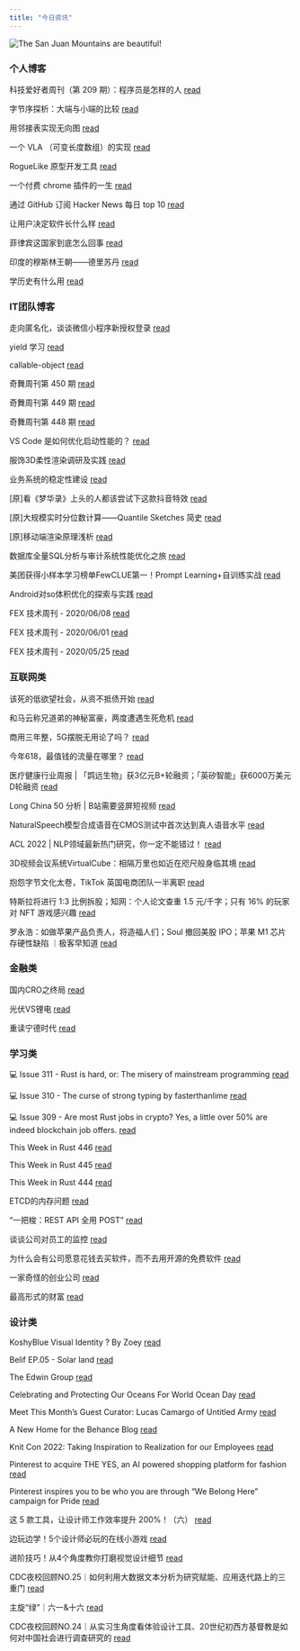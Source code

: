 ```yaml
---
title: "今日资讯"
---
```


![The San Juan Mountains are beautiful!](https://cn.bing.com/th?id=OHR.SierraPonce_EN-US7735077868_UHD.jpg "San Juan Mountains")

### 个人博客

   科技爱好者周刊（第 209 期）：程序员是怎样的人 [read](http://www.ruanyifeng.com/blog/2022/06/weekly-issue-209.html)

   字节序探析：大端与小端的比较 [read](http://www.ruanyifeng.com/blog/2022/06/endianness-analysis.html)

   用邻接表实现无向图 [read](https://blog.codingnow.com/2022/06/ajdjacency_list.html)

   一个 VLA （可变长度数组）的实现 [read](https://blog.codingnow.com/2022/06/vla.html)

   RogueLike 原型开发工具 [read](https://blog.codingnow.com/2022/05/roguelike_lua.html)

   一个付费 chrome 插件的一生 [read](https://blog.t9t.io/star-history-2021-01-21/)

   通过 GitHub 订阅 Hacker News 每日 top 10 [read](https://blog.t9t.io/headllines-2020-09-03/)

   让用户决定软件长什么样 [read](https://blog.t9t.io/let-user-design-2020-06-18/)

   菲律宾这国家到底怎么回事 [read](https://www.kymjs.com/history/2022/05/11/01)

   印度的穆斯林王朝——德里苏丹 [read](https://www.kymjs.com/pay/history/2022/05/08/01)

   学历史有什么用 [read](https://www.kymjs.com/history/2022/05/04/01)

### IT团队博客

   走向匿名化，谈谈微信小程序新授权登录 [read](http://www.alloyteam.com/2021/04/15431/)

   yield 学习 [read](http://www.alloyteam.com/2021/03/15427/)

   callable-object [read](http://www.alloyteam.com/2021/03/callable-object/)

   奇舞周刊第 450 期 [read](https://weekly.75.team/issue450.html)

   奇舞周刊第 449 期 [read](https://weekly.75.team/issue449.html)

   奇舞周刊第 448 期 [read](https://weekly.75.team/issue448.html)

   VS Code 是如何优化启动性能的？ [read](https://fed.taobao.org/blog/taofed/do71ct/wpsf10)

   服饰3D柔性渲染调研及实践 [read](https://fed.taobao.org/blog/taofed/do71ct/fufsgh)

   业务系统的稳定性建设 [read](https://fed.taobao.org/blog/taofed/do71ct/fc3cy0)

   \[原\]看《梦华录》上头的人都该尝试下这款抖音特效 [read](https://blog.csdn.net/ByteDanceTech/article/details/125240877)

   \[原\]大规模实时分位数计算——Quantile Sketches 简史 [read](https://blog.csdn.net/ByteDanceTech/article/details/125230400)

   \[原\]移动端渲染原理浅析 [read](https://blog.csdn.net/ByteDanceTech/article/details/125213904)

   数据库全量SQL分析与审计系统性能优化之旅 [read](https://tech.meituan.com/2022/06/09/the-route-of-database-get-audit-sql-optimize.html)

   美团获得小样本学习榜单FewCLUE第一！Prompt Learning+自训练实战 [read](https://tech.meituan.com/2022/06/09/fewclue-low-resource-learning.html)

   Android对so体积优化的探索与实践 [read](https://tech.meituan.com/2022/06/02/meituans-technical-exploration-and-practice-of-android-so-volume-optimization.html)

   FEX 技术周刊 - 2020/06/08 [read](http://fex.baidu.com/blog/2020/06/fex-weekly-08//)

   FEX 技术周刊 - 2020/06/01 [read](http://fex.baidu.com/blog/2020/06/fex-weekly-01//)

   FEX 技术周刊 - 2020/05/25 [read](http://fex.baidu.com/blog/2020/05/fex-weekly-25//)

### 互联网类

   该死的低欲望社会，从资不抵债开始 [read](http://www.huxiu.com/article/578588.html?f=wangzhan)

   和马云称兄道弟的神秘富豪，两度遭遇生死危机 [read](http://www.huxiu.com/article/578685.html?f=wangzhan)

   商用三年整，5G摆脱无用论了吗？ [read](http://www.huxiu.com/article/578885.html?f=wangzhan)

   今年618，最值钱的流量在哪里？ [read](https://36kr.com/p/1781973665959304)

   医疗健康行业周报 \| 「鹍远生物」获3亿元B+轮融资；「英矽智能」获6000万美元D轮融资 [read](https://36kr.com/p/1781872457731716)

   Long China 50 分析 \| B站需要竖屏短视频 [read](https://36kr.com/p/1779120000535687)

   NaturalSpeech模型合成语音在CMOS测试中首次达到真人语音水平 [read](https://www.msra.cn/zh-cn/news/features/naturalspeech)

   ACL 2022 \| NLP领域最新热门研究，你一定不能错过！ [read](https://www.msra.cn/zh-cn/news/features/acl-2022)

   3D视频会议系统VirtualCube：相隔万里也如近在咫尺般身临其境 [read](https://www.msra.cn/zh-cn/news/features/virtualcube)

   抱怨字节文化太卷，TikTok 英国电商团队一半离职 [read](http://www.geekpark.net/news/303595)

   特斯拉将进行 1:3 比例拆股；知网：个人论文查重 1.5 元/千字；只有 16% 的玩家对 NFT 游戏感兴趣 [read](http://www.geekpark.net/news/303593)

   罗永浩：如做苹果产品负责人，将造福人们；Soul 撤回美股 IPO；苹果 M1 芯片存硬性缺陷 ｜极客早知道 [read](http://www.geekpark.net/news/303588)

### 金融类

   国内CRO之终局 [read](http://xueqiu.com/4400942027/221897548)

   光伏VS锂电 [read](http://xueqiu.com/1624692750/222383124)

   重读宁德时代 [read](http://xueqiu.com/2333298548/222394140)

### 学习类

   💻 Issue 311 - Rust is hard, or: The misery of mainstream programming [read](https://rust.libhunt.com/newsletter/311)

   💻 Issue 310 - The curse of strong typing by fasterthanlime [read](https://rust.libhunt.com/newsletter/310)

   💻 Issue 309 - Are most Rust jobs in crypto? Yes, a little over 50% are indeed blockchain job offers. [read](https://rust.libhunt.com/newsletter/309)

   This Week in Rust 446 [read](https://this-week-in-rust.org/blog/2022/06/08/this-week-in-rust-446/)

   This Week in Rust 445 [read](https://this-week-in-rust.org/blog/2022/06/01/this-week-in-rust-445/)

   This Week in Rust 444 [read](https://this-week-in-rust.org/blog/2022/05/25/this-week-in-rust-444/)

   ETCD的内存问题 [read](https://coolshell.cn/articles/22242.html)

   “一把梭：REST API 全用 POST” [read](https://coolshell.cn/articles/22173.html)

   谈谈公司对员工的监控 [read](https://coolshell.cn/articles/22157.html)

   为什么会有公司愿意花钱去买软件，而不去用开源的免费软件 [read](https://wanqu.co/p/7581?s=rss)

   一家奇怪的创业公司 [read](https://wanqu.co/p/7580?s=rss)

   最高形式的财富 [read](https://wanqu.co/p/7579?s=rss)

### 设计类

   KoshyBlue Visual Identity ? By Zoey [read](https://www.behance.net/gallery/139666667/KoshyBlue-Visual-Identity-By-Zoey)

   Belif EP.05 - Solar land [read](https://www.behance.net/gallery/145190627/Belif-EP05-Solar-land)

   The Edwin Group [read](https://www.behance.net/gallery/145195505/The-Edwin-Group)

   Celebrating and Protecting Our Oceans For World Ocean Day [read](https://medium.com/behance-blog/celebrating-and-protecting-our-oceans-for-world-ocean-day-2c24a64c913e?source=rss-f5272b7f3182------2)

   Meet This Month’s Guest Curator: Lucas Camargo of Untitled Army [read](https://medium.com/behance-blog/meet-this-months-guest-curator-lucas-camargo-of-untitled-army-3592b70bdbc3?source=rss-f5272b7f3182------2)

   A New Home for the Behance Blog [read](https://medium.com/behance-blog/a-new-home-for-the-behance-blog-8261c8e49c2b?source=rss-f5272b7f3182------2)

   Knit Con 2022: Taking Inspiration to Realization for our Employees [read](https://newsroom.pinterest.com/en/post/knit-con-2022-taking-inspiration-to-realization-for-our-employees)

   Pinterest to acquire THE YES, an AI powered shopping platform for fashion [read](https://newsroom.pinterest.com/en/post/pinterest-to-acquire-the-yes-an-ai-powered-shopping-platform-for-fashion)

   Pinterest inspires you to be who you are through “We Belong Here” campaign for Pride [read](https://newsroom.pinterest.com/en/post/pinterest-inspires-you-to-be-who-you-are-through-we-belong-here-campaign-for-pride)

   这 5 款工具，让设计师工作效率提升 200%！（六） [read](https://www.uisdc.com/5-efficiency-tools)

   边玩边学！5个设计师必玩的在线小游戏 [read](https://www.uisdc.com/5-design-game)

   进阶技巧！从4个角度教你打磨视觉设计细节 [read](https://www.uisdc.com/visual-design-details)

   CDC夜校回顾NO.25｜如何利用大数据文本分析为研究赋能、应用迭代路上的三重门 [read](https://cdc.tencent.com/2022/06/08/cdc%e5%a4%9c%e6%a0%a1%e5%9b%9e%e9%a1%beno-25%ef%bd%9c%e5%a6%82%e4%bd%95%e5%88%a9%e7%94%a8%e5%a4%a7%e6%95%b0%e6%8d%ae%e6%96%87%e6%9c%ac%e5%88%86%e6%9e%90%e4%b8%ba%e7%a0%94%e7%a9%b6%e8%b5%8b%e8%83%bd-2/)

   主旋“绿”｜六一&十六 [read](https://cdc.tencent.com/2022/06/07/%e4%b8%bb%e6%97%8b%e7%bb%bf%ef%bd%9c%e5%85%ad%e4%b8%80%e5%8d%81%e5%85%ad/)

   CDC夜校回顾NO.24｜从实习生角度看体验设计工具、20世纪初西方基督教是如何对中国社会进行调查研究的 [read](https://cdc.tencent.com/2022/06/06/cdc%e5%a4%9c%e6%a0%a1%e5%9b%9e%e9%a1%beno-24%ef%bd%9c%e4%bb%8e%e5%ae%9e%e4%b9%a0%e7%94%9f%e8%a7%92%e5%ba%a6%e7%9c%8b%e4%bd%93%e9%aa%8c%e8%ae%be%e8%ae%a1%e5%b7%a5%e5%85%b7%e3%80%8120%e4%b8%96%e7%ba%aa/)

